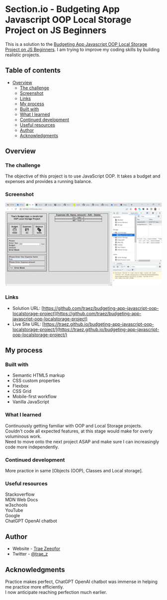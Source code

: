 # Section.io - Budgeting App Javascript OOP Local Storage Project on JS Beginners

This is a solution to the [Budgeting App Javascript OOP Local Storage Project on JS Beginners](https://jsbeginners.com/javascript-budget-app/). I am trying to improve my coding skills by building realistic projects. 

## Table of contents

- [Overview](#overview)
  - [The challenge](#the-challenge)
  - [Screenshot](#screenshot)
  - [Links](#links)
  - [My process](#my-process)
  - [Built with](#built-with)
  - [What I learned](#what-i-learned)
  - [Continued development](#continued-development)
  - [Useful resources](#useful-resources)
  - [Author](#author)
  - [Acknowledgments](#acknowledgments)

## Overview

### The challenge

The objective of this project is to use JavaScript OOP. It takes a budget and expenses and provides a running balance. 

### Screenshot

![](screenshot-desktop.png)

### Links

- Solution URL: [https://github.com/traez/budgeting-app-javascript-oop-localstorage-project](https://github.com/traez/budgeting-app-javascript-oop-localstorage-project)
- Live Site URL: [https://traez.github.io/budgeting-app-javascript-oop-localstorage-project/](https://traez.github.io/budgeting-app-javascript-oop-localstorage-project/)

## My process

### Built with

- Semantic HTML5 markup
- CSS custom properties
- Flexbox
- CSS Grid
- Mobile-first workflow
- Vanilla JavaScript

### What I learned

Continuously getting familiar with OOP and Local Storage projects.  
Couldn't code all expected features, at this stage would make for overly voluminous work.  
Need to move onto the next project ASAP and make sure I can increasingly code more independently.  

### Continued development

More practice in same [Objects (OOP), Classes and Local storage].    

### Useful resources

Stackoverflow  
MDN Web Docs  
w3schools  
YouTube  
Google  
ChatGPT OpenAI chatbot  

## Author

- Website - [Trae Zeeofor](https://github.com/traez)  
- Twitter - [@trae_z](https://twitter.com/trae_z) 

## Acknowledgments

Practice makes perfect, ChatGPT OpenAI chatbot was immense in helping me practice more efficiently.  
I now anticipate reaching perfection much earlier.  
